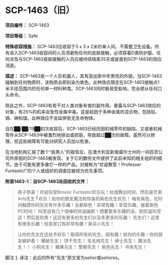 # SCP-1463（旧）
                        

**项目编号：** SCP-1463

**项目等级：** Safe

**特殊收容措施：** SCP-1463应收容于3 x 3 x 2米的单人间。不需要卫生设备。所有进入SCP-1463收容间的人员须避免任何的皮肤接触，必须穿着D类防护服。任何涉及与SCP-1463皮肤接触的人员应被持续隔离35天或是直到SCP-1463的效应消逝。

**描述：** SCP-1463是一个人形机器人，其有高加索中年男性的外貌。当SCP-1463碰触到任何物质时，该物质会即刻染为紫色。此种效应限定在SCP-1463接触点1米半径范围内的任何单一材料种类。SCP-1463同时极易受影响，完全顺从任何口头命令。

除此之外，SCP-1463有若干对人类对象有害的副作用。暴露与SCP-1463效应的对象，有25%的机率会急性金属中毒。这是起因于多种金属的混合物，包括铅、镉、砷和镭。此种效应不会延伸至无生命物体。

自在██/██/19██初次收容后，SCP-1463已经历因机械零件的缺陷、又或者机械零件从SCP-1463中被激烈地排出或损毁，导致超过██次的故障。虽然可以修理，但这些故障有可能对研究人员加以危害。

在当地机构汇报了数个“疯男人”的报告后，在澳大利亚新南威尔士州的一间百货公司外徘徊的SCP-1463被发现。关于它的数份文件提供了此前未知的相关组织的细节。由于可能有更多像它一样的产品，对被称为“欢诞教受！Professer Funtastic!”的个人或组织的调查应被视为优先事项。

**附录1463-1：自SCP-1463处回收的文件：** 


> 孩子恭喜！欢诞叫受Brovisr Funtastic欢乐玩！给或腾出时间，然后是艺束Arts先生<sup class='footnoteref'>
 <a shape='rect' class='footnoteref' id='footnoteref-1' href='javascript:;' onclick='WIKIDOT.page.utils.scrollToReference(&apos;footnote-1&apos;)'>1</a>
</sup>欢乐！给你的朋友魔法和惊喜的紫色先生欢乐！
唯有紫色，花时间触摸你的先生有许多乐趣！全都紫色！非常有趣！享受乐趣，接着紫色PC时间！
叫受这有几个很棒的欢诞幽默！想要更多乐趣的话，到欢诞叫受这！然后是欢笑！这还有更多的先生们以及多更多的乐趣！
先生们！这里有很多乐趣！给卖家订购非常有趣！来买小先生！
> 


> 让你的先生在这给予欢乐！取得所有的先生，超有趣！给你的乐趣！你的朋友嫉妒着！
爆破先生！
饼干先生！
毛毛绒先生！
绅士先生！
魔法先生！！
小狗先生！
糖果先生！
警察先生！
紫色先生！
书本先生！
> 


脚注
<a shape='rect' href='javascript:;' onclick='WIKIDOT.page.utils.scrollToReference(&apos;footnoteref-1&apos;)'>1</a>. 译注：此后的所有“先生”原文皆为señor或señores。


                    
